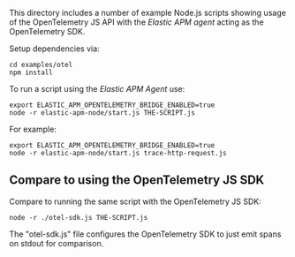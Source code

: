This directory includes a number of example Node.js scripts showing usage
of the OpenTelemetry JS API with the *Elastic APM agent* acting as the
OpenTelemetry SDK.

Setup dependencies via:

    cd examples/otel
    npm install

To run a script using the *Elastic APM Agent* use:

    export ELASTIC_APM_OPENTELEMETRY_BRIDGE_ENABLED=true
    node -r elastic-apm-node/start.js THE-SCRIPT.js

For example:

    export ELASTIC_APM_OPENTELEMETRY_BRIDGE_ENABLED=true
    node -r elastic-apm-node/start.js trace-http-request.js


## Compare to using the OpenTelemetry JS SDK

Compare to running the same script with the OpenTelemetry JS SDK:

    node -r ./otel-sdk.js THE-SCRIPT.js

The "otel-sdk.js" file configures the OpenTelemetry SDK to just emit spans
on stdout for comparison.
